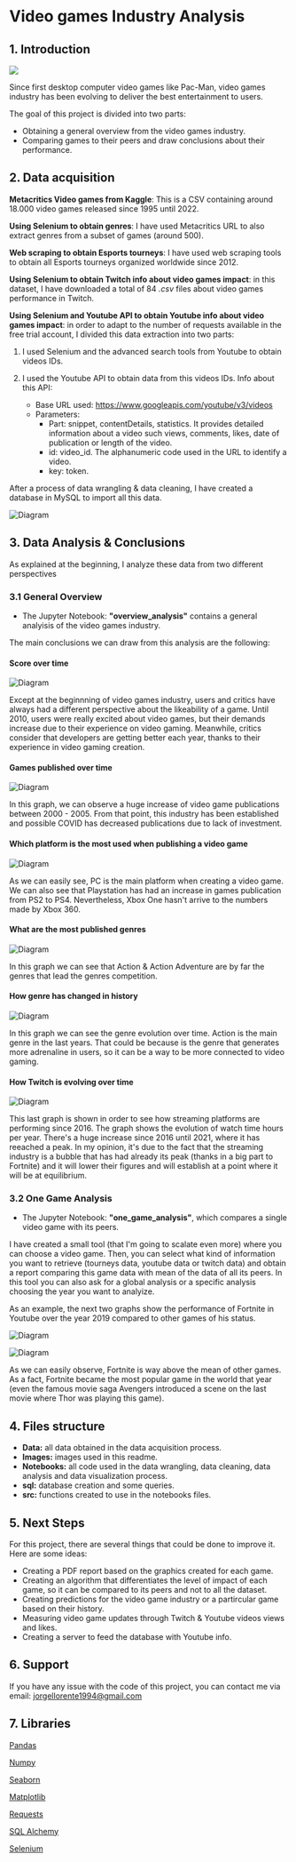 # Video games Industry Analysis

## 1. Introduction

<img src="https://www.analyticssteps.com/backend/media/thumbnail/1878442/4498243_1635949638_How%20Blockchain%20is%20used%20in%20Gaming%20IndustryArtboard%201.jpg">

Since first desktop computer video games like Pac-Man, video games industry has been evolving to deliver the best entertainment to users.

The goal of this project is divided into two parts:

- Obtaining a general overview from the video games industry.
- Comparing games to their peers and draw conclusions about their performance.

## 2. Data acquisition

**Metacritics Video games from Kaggle**: This is a CSV containing around 18.000 video games released since 1995 until 2022.

**Using Selenium to obtain genres**: I have used Metacritics URL to also extract genres from a subset of games (around 500).

**Web scraping to obtain Esports tourneys**: I have used web scraping tools to obtain all Esports tourneys organized worldwide since 2012.

**Using Selenium to obtain Twitch info about video games impact**: in this dataset, I have downloaded a total of 84 *.csv* files about video games performance in Twitch.

**Using Selenium and Youtube API to obtain Youtube info about video games impact**: in order to adapt to the number of requests available in the free trial account, I divided this data extraction into two parts:

1. I used Selenium and the advanced search tools from Youtube to obtain videos IDs.

2. I used the Youtube API to obtain data from this videos IDs. Info about this API:
    - Base URL used: https://www.googleapis.com/youtube/v3/videos
    - Parameters:
        - Part: snippet, contentDetails, statistics. It provides detailed information about a video such views, comments, likes, date of publication or length of the video.
        - id: video_id. The alphanumeric code used in the URL to identify a video.
        - key: token.

After a process of data wrangling & data cleaning, I have created a database in MySQL to import all this data.

![Diagram](images/diagram.png)

## 3. Data Analysis & Conclusions

As explained at the beginning, I analyze these data from two different perspectives

### 3.1 General Overview

- The Jupyter Notebook: **"overview_analysis"** contains a general analyisis of the video games industry.

The main conclusions we can draw from this analysis are the following:

#### Score over time

![Diagram](images/score.png)

Except at the beginnning of video games industry, users and critics have always had a different perspective about the likeability of a game. Until 2010, users were really excited about video games, but their demands increase due to their experience on video gaming. Meanwhile, critics consider that developers are getting better each year, thanks to their experience in video gaming creation.

#### Games published over time

![Diagram](images/videogames.png)

In this graph, we can observe a huge increase of video game publications between 2000 - 2005. From that point, this industry has been established and possible COVID has decreased publications due to lack of investment.

#### Which platform is the most used when publishing a video game

![Diagram](images/videogames_platform.png)

As we can easily see, PC is the main platform when creating a video game. We can also see that Playstation has had an increase in games publication from PS2 to PS4. Nevertheless, Xbox One hasn't arrive to the numbers made by Xbox 360.

#### What are the most published genres

![Diagram](images/genres.png)

In this graph we can see that Action & Action Adventure are by far the genres that lead the genres competition.

#### How genre has changed in history

![Diagram](images/best_genre.png)

In this graph we can see the genre evolution over time. Action is the main genre in the last years. That could be because is the genre that generates more adrenaline in users, so it can be a way to be more connected to video gaming.

#### How Twitch is evolving over time

![Diagram](images/watch_time_hours_twitch.png)

This last graph is shown in order to see how streaming platforms are performing since 2016. The graph shows the evolution of watch time hours per year. There's a huge increase since 2016 until 2021, where it has reeached a peak. In my opinion, it's due to the fact that the streaming industry is a bubble that has had already its peak (thanks in a big part to Fortnite) and it will lower their figures and will establish at a point where it will be at equilibrium.

### 3.2 One Game Analysis

- The Jupyter Notebook: **"one_game_analysis"**, which compares a single video game with its peers.

I have created a small tool (that I'm going to scalate even more) where you can choose a video game. Then, you can select what kind of information you want to retrieve (tourneys data, youtube data or twitch data) and obtain a report comparing this game data with mean of the data of all its peers. In this tool you can also ask for a global analysis or a specific analysis choosing the year you want to analyize.

As an example, the next two graphs show the performance of Fortnite in Youtube over the year 2019 compared to other games of his status.

![Diagram](images/fortnite_viewcount.png)

![Diagram](images/fortnite_likecount.png)

As we can easily observe, Fortnite is way above the mean of other games. As a fact, Fortnite became the most popular game in the world that year (even the famous movie saga Avengers introduced a scene on the last movie where Thor was playing this game).

## 4. Files structure

- **Data:** all data obtained in the data acquisition process.
- **Images:** images used in this readme.
- **Notebooks:** all code used in the data wrangling, data cleaning, data analysis and data visualization process.
- **sql:** database creation and some queries.
- **src:** functions created to use in the notebooks files.

## 5. Next Steps

For this project, there are several things that could be done to improve it. Here are some ideas:

- Creating a PDF report based on the graphics created for each game.
- Creating an algorithm that differentiates the level of impact of each game, so it can be compared to its peers and not to all the dataset.
- Creating predictions for the video game industry or a partircular game based on their history.
- Measuring video game updates through Twitch & Youtube videos views and likes.
- Creating a server to feed the database with Youtube info.

## 6. Support

If you have any issue with the code of this project, you can contact me via email: jorgellorente1994@gmail.com

## 7. Libraries

[Pandas](https://pandas.pydata.org/)

[Numpy](https://numpy.org/doc/)

[Seaborn](https://seaborn.pydata.org/index.html)

[Matplotlib](https://matplotlib.org/3.1.1/contents.html)

[Requests](https://pypi.org/project/requests/2.7.0/)

[SQL Alchemy](https://www.sqlalchemy.org/)

[Selenium](https://www.selenium.dev/)